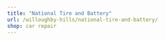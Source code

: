 ```yaml
---
title: "National Tire and Battery"
url: /willoughby-hills/national-tire-and-battery/
shop: car repair
---
```

